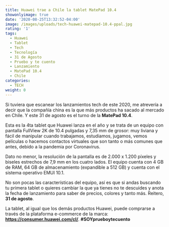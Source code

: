 ```yaml
---
title: Huawei trae a Chile la tablet MatePad 10.4
showonlyimage: true
date: '2020-08-25T13:32:52-04:00'
image: /images/uploads/tech-huawei-matepad-10.4-ppal.jpg
rating: '1'
tags:
  - Huawei
  - Tablet
  - Tech
  - Tecnología
  - 31 de Agosto
  - Pruebo y te cuento
  - Lanzamiento
  - MatePad 10.4
  - Chile
categories:
  - TECH
weight: 0
---
```

Si tuviera que escanear los lanzamientos tech de este 2020, me atrevería a decir que la compañía china es la que más productos ha sacado al mercado en Chile. Y este 31 de agosto es el turno de la **MatePad 10.4**.

<!--more-->

Esta es la 4ta tablet que Huawei lanza en el año y se trata de un equipo con pantalla FullView 2K de 10.4 pulgadas y 7,35 mm de grosor: muy liviana y fácil de manipular cuando trabajamos, estudiamos, jugamos, vemos películas o hacemos contactos virtuales que son tanto o más comunes que antes, debido a la pandemia por Coronavirus.

Dato no menor, la resolución de la pantalla es de 2.000 x 1.200 píxeles y biseles estrechos de 7,9 mm en los cuatro lados. El equipo cuenta con 4 GB de RAM, 64 GB de almacenamiento (expandible a 512 GB) y cuenta con el sistema operativo EMUI 10.1.

No son pocas las características del equipo, así es que si andas buscando tu primera tablet o quieres cambiar la que ya tienes no te descuides y anota la fecha de lanzamiento para saber de precios, colores y tanto más. Reitero, **31 de agosto**.

La tablet, al igual que los demás productos Huawei, puede comprarse a través de la plataforma e-commerce de la marca: **https://consumer.huawei.com/cl/**. **\#SOYprueboytecuento**
